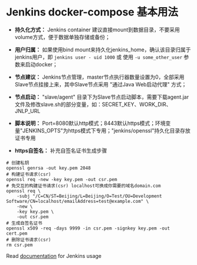 # Jenkins docker-compose 基本用法

- **持久化方式：** Jenkins container 建议直接mount到数据目录，不要采用volume方式，便于数据单独存储或备份；

- **用户归属：** 如果使用bind mount来持久化jenkins_home，确认该目录归属于jenkins用户，即 `jenkins user - uid 1000` 或 使用 `-u some_other_user` 参数来启动docker；

- **节点建议：** Jenkins节点管理，master节点执行器数量设置为0，全部采用Slave节点挂接上来，其中Slave节点采用 "通过Java Web启动代理" 方式；

- **节点启动：** "slave/agent" 目录下为Slave节点启动脚本，需要下载agent.jar文件及修改slave.sh的部分变量，如：SECRET_KEY、WORK_DIR、JNLP_URL

- **脚本说明：** Port=8080默认http模式；8443默认https模式；环境变量"JENKINS_OPTS"为https模式下专用；"jenkins/openssl"持久化目录存放证书专用

- **https自签名：** 补充自签名证书生成步骤

```shell
# 创建私钥
openssl genrsa -out key.pem 2048
# 构建证书请求(csr)
openssl req -new -key key.pem -out csr.pem
# 免交互的构建证书请求(csr) localhost可换成你需要的域名domain.com
openssl req \
    -subj "/C=CN/ST=Beijing/L=Beijing/O=Test/OU=Development Software/CN=localhost/emailAddress=test@example.com" \
    -new \
    -key key.pem \
    -out csr.pem
# 生成自签名证书
openssl x509 -req -days 9999 -in csr.pem -signkey key.pem -out cert.pem
# 删除证书请求(csr)
rm csr.pem
```

Read [documentation](https://github.com/jenkinsci/docker/blob/master/README.md) for Jenkins usage
